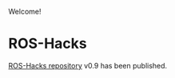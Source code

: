 Welcome!

# ROS-Hacks
[ROS-Hacks repository](https://github.com/yossioo/ROS-Hacks)  v0.9 has been published. 
